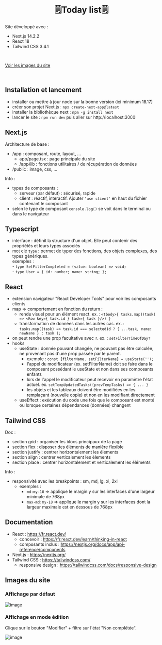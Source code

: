 # <h1 align="center">🗒️Today list🗒️</h1> 

Site développé avec :      
- Next.js 14.2.2
- React 18
- Tailwind CSS 3.4.1

</br>

[Voir les images du site](#images-du-site)

</br>

## Installation et lancement
- installer ou mettre à jour node sur la bonne version (ici minimum 18.17)
- créer son projet Next.js : `npx create-next-app@latest`
- installer la bibliothèque next : `npm -g install next`
- lancer le site : `npm run dev` puis aller sur http://localhost:3000

## Next.js
Architecture de base :    
- /app : composant, route, layout, ...
   - app/page.tsx : page principale du site
   - /app/lib : fonctions utilitaires / de récupération de données
- /public : image, css, ...
     
Info :     
- types de composants :
   - serveur (par défaut) : sécurisé, rapide
   - client : réactif, interactif. Ajouter `'use client'` en haut du fichier contenant le composant
- selon le type de composant `console.log()` se voit dans le terminal ou dans le navigateur

## Typescript
- interface : définit la structure d'un objet. Elle peut contenir des propriétés et leurs types associés
- mot clé `type` : permet de typer des fonctions, des objets complexes, des types génériques.     
   exemples :       
      - `type SetFilterCompleted = (value: boolean) => void;`       
      - `type User = { id: number; name: string; };`

## React
- extension navigateur "React Developer Tools" pour voir les composants clients
- map => comportement en fonction du return :
   - rendu visuel pour un élément react. ex. : `<tbody>{ tasks.map((task) => <Row key={ task.id } task={ task }/>) }`
   - transformation de données dans les autres cas. ex. : `tasks.map((task) => task.id === selectedId ? { ...task, name: newName } : task );`
- on peut rendre une prop facultative avec `?`. ex. : `setFilterTimeOfDay?`
- hooks
   - useState : donnée pouvant changée, ne pouvant pas être calculée, ne provenant pas d'une prop passée par le parent. 
      - exemple : `const [filterName, setFilterName] = useState('');`
      - l'appel du modificateur (ex. setFilterName) doit se faire dans le composant possédant le useState et non dans ses composants enfants
      - lors de l'appel le modificateur peut recevoir en paramètre l'état actuel. ex. `setTempUpdatedTasks((prevTempTasks) => { ... }`
      - les objets et les tableaux doivent être modifiées en les remplaçant (nouvelle copie) et non en les modifiant directement
   - useEffect : exécution du code une fois que le composant est monté ou lorsque certaines dépendances (données) changent

## Tailwind CSS
Doc :      
- section grid : organiser les blocs principaux de la page
- section flex : disposer des éléments de manière flexible
- section justify : centrer horizontalement les élements
- section align : centrer verticalement les élements
- section place : centrer horizontalement et verticalement les éléments

Info :     
- responsivité avec les breakpoints : sm, md, lg, xl, 2xl
   - exemples :
      - `md:my-10` => applique le margin y sur les interfaces d'une largeur minimale de 768px
      - `max-md:my-10` => applique le margin y sur les interfaces dont la largeur maximale est en dessous de 768px

## Documentation
- React : https://fr.react.dev/
   - concevoir : https://fr.react.dev/learn/thinking-in-react
   - composants inclus : https://nextjs.org/docs/app/api-reference/components
- Next.js : https://nextjs.org/
- Tailwind CSS : https://tailwindcss.com/
   - responsive design : https://tailwindcss.com/docs/responsive-design

## Images du site
### Affichage par défaut
![image](https://github.com/axelleP/today-list/assets/3285758/ddbe64eb-ff5d-4eaf-8134-f79c6d1cac0e)       

### Affichage en mode édition
Clique sur le bouton "Modifier"  + filtre sur l'état "Non complétée".     

![image](https://github.com/axelleP/today-list/assets/3285758/0d0e28c2-e124-4f88-9735-ad5bda8f923f)
